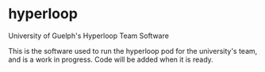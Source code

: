 # hyperloop
University of Guelph's Hyperloop Team Software

This is the software used to run the hyperloop pod for the university's team, and is a work in progress.
Code will be added when it is ready.
